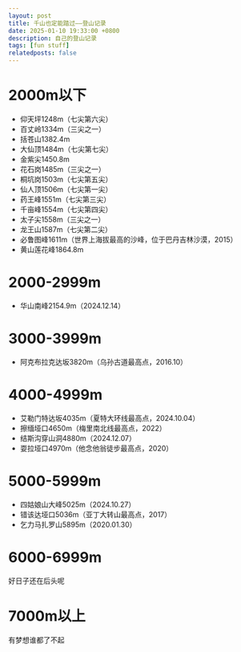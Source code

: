 ```yaml
---
layout: post
title: 千山也定能踏过——登山记录
date: 2025-01-10 19:33:00 +0800
description: 自己的登山记录
tags: [fun stuff]
relatedposts: false
---
```


# 2000m以下
- 仰天坪1248m（七尖第六尖）
- 百丈岭1334m（三尖之一）
- 括苍山1382.4m
- 大仙顶1484m（七尖第七尖）
- 金紫尖1450.8m
- 花石岗1485m（三尖之一）
- 桐坑岗1503m（七尖第五尖）
- 仙人顶1506m（七尖第一尖）
- 药王峰1551m（七尖第三尖）
- 千亩峰1554m（七尖第四尖）
- 太子尖1558m（三尖之一）
- 龙王山1587m（七尖第二尖）
- 必鲁图峰1611m（世界上海拔最高的沙峰，位于巴丹吉林沙漠，2015）
- 黄山莲花峰1864.8m

# 2000-2999m
- 华山南峰2154.9m（2024.12.14）

# 3000-3999m
- 阿克布拉克达坂3820m（乌孙古道最高点，2016.10）

# 4000-4999m
- 艾勒门特达坂4035m（夏特大环线最高点，2024.10.04）
- 擦缅垭口4650m（梅里南北线最高点，2022）
- 结斯沟穿山洞4880m（2024.12.07）
- 耍拉垭口4970m（他念他翁徒步最高点，2020）

# 5000-5999m
- 四姑娘山大峰5025m（2024.10.27）
- 错该达垭口5036m（亚丁大转山最高点，2017）
- 乞力马扎罗山5895m（2020.01.30）

# 6000-6999m
好日子还在后头呢

# 7000m以上
有梦想谁都了不起

